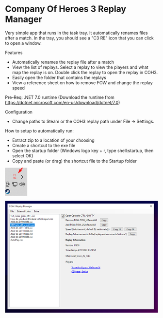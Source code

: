 # Company Of Heroes 3 Replay Manager

Very simple app that runs in the task tray. It automatically renames files after a match. In the tray, you should see a "C3 RE" icon that you can click to open a window. 

Features
* Automatically renames the replay file after a match
* View the list of replays.  Select a replay to view the players and what map the replay is on.  Double click the replay to open the replay in COH3.
* Easily open the folder that contains the replays
* View a reference sheet on how to remove FOW and change the replay speed

Pre-Req: .NET 7.0 runtime (Download the runtime from https://dotnet.microsoft.com/en-us/download/dotnet/7.0)

Configuration
* Change paths to Steam or the COH3 replay path under File -> Settings.

How to setup to automatically run:

* Extract zip to a location of your choosing
* Create a shortcut to the exe file
* Open the startup folder (Windows logo key + r, type shell:startup, then select OK)
* Copy and paste (or drag) the shortcut file to the Startup folder

![Alt text](https://raw.githubusercontent.com/zdman2022/CompanyOfHeroesReplayManager/main/COH3ReplayManager/Images/COH3RM_SS_1.png "Icon Image")

![Alt text](https://raw.githubusercontent.com/zdman2022/CompanyOfHeroesReplayManager/main/COH3ReplayManager/Images/COH3RM_SS_2.png "App Image")

